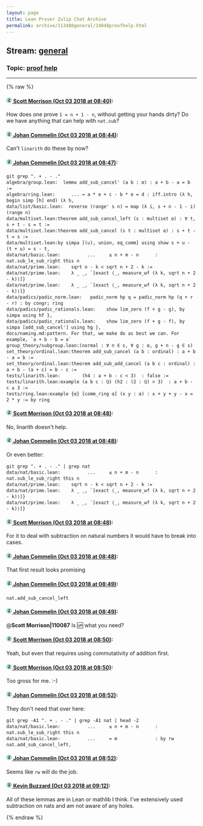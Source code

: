 ```yaml
---
layout: page
title: Lean Prover Zulip Chat Archive 
permalink: archive/113488general/24048proofhelp.html
---
```


## Stream: [general](index.html)
### Topic: [proof help](24048proofhelp.html)

---


{% raw %}
#### [![Click to go to Zulip](../../assets/img/zulip2.png) Scott Morrison (Oct 03 2018 at 08:40)](https://leanprover.zulipchat.com/#narrow/stream/113488-general/topic/proof%20help/near/135084627):
How does one prove `1 = n + 1 - n`, without getting your hands dirty? Do we have anything that can help with `nat.sub`?

#### [![Click to go to Zulip](../../assets/img/zulip2.png) Johan Commelin (Oct 03 2018 at 08:44)](https://leanprover.zulipchat.com/#narrow/stream/113488-general/topic/proof%20help/near/135084745):
Can't `linarith` do these by now?

#### [![Click to go to Zulip](../../assets/img/zulip2.png) Johan Commelin (Oct 03 2018 at 08:47)](https://leanprover.zulipchat.com/#narrow/stream/113488-general/topic/proof%20help/near/135084815):
```
git grep ". + . - ."
algebra/group.lean:  lemma add_sub_cancel' (a b : α) : a + b - a = b :=
algebra/ring.lean:      ... ↔ a * e + c - b * e = d : iff.intro (λ h, begin simp [h] end) (λ h,
data/list/basic.lean:  reverse (range' s n) = map (λ i, s + n - 1 - i) (range n)
data/multiset.lean:theorem add_sub_cancel_left (s : multiset α) : ∀ t, s + t - s = t :=
data/multiset.lean:theorem add_sub_cancel (s t : multiset α) : s + t - t = s :=
data/multiset.lean:by simpa [(∪), union, eq_comm] using show s + u - (t + u) = s - t,
data/nat/basic.lean:          ...     ≤ n + m - n      : nat.sub_le_sub_right this n
data/nat/prime.lean:    sqrt n - k < sqrt n + 2 - k :=
data/nat/prime.lean:    λ _ _, `[exact ⟨_, measure_wf (λ k, sqrt n + 2 - k)⟩]}
data/nat/prime.lean:    λ _ _, `[exact ⟨_, measure_wf (λ k, sqrt n + 2 - k)⟩]}
data/padics/padic_norm.lean:   padic_norm hp q = padic_norm hp (q + r - r) : by congr; ring
data/padics/padic_rationals.lean:    show lim_zero (f + g - g), by simpa using hf },
data/padics/padic_rationals.lean:    show lim_zero (f + g - f), by  simpa [add_sub_cancel'] using hg },
docs/naming.md:pattern. For that, we make do as best we can. For example, `a + b - b = a`
group_theory/subgroup.lean:(normal : ∀ n ∈ s, ∀ g : α, g + n - g ∈ s)
set_theory/ordinal.lean:theorem add_sub_cancel (a b : ordinal) : a + b - a = b :=
set_theory/ordinal.lean:theorem add_sub_add_cancel (a b c : ordinal) : a + b - (a + c) = b - c :=
tests/linarith.lean:        (h4 : a + b - c < 3)  : false :=
tests/linarith.lean:example (a b c : ℚ) (h2 : (2 : ℚ) > 3)  : a + b - c ≥ 3 :=
tests/ring.lean:example {α} [comm_ring α] (x y : α) : x + y + y - x = 2 * y := by ring
```

#### [![Click to go to Zulip](../../assets/img/zulip2.png) Scott Morrison (Oct 03 2018 at 08:48)](https://leanprover.zulipchat.com/#narrow/stream/113488-general/topic/proof%20help/near/135084854):
No, linarith doesn't help.

#### [![Click to go to Zulip](../../assets/img/zulip2.png) Johan Commelin (Oct 03 2018 at 08:48)](https://leanprover.zulipchat.com/#narrow/stream/113488-general/topic/proof%20help/near/135084859):
Or even better:
```
git grep ". + . - ." | grep nat
data/nat/basic.lean:          ...     ≤ n + m - n      : nat.sub_le_sub_right this n
data/nat/prime.lean:    sqrt n - k < sqrt n + 2 - k :=
data/nat/prime.lean:    λ _ _, `[exact ⟨_, measure_wf (λ k, sqrt n + 2 - k)⟩]}
data/nat/prime.lean:    λ _ _, `[exact ⟨_, measure_wf (λ k, sqrt n + 2 - k)⟩]}
```

#### [![Click to go to Zulip](../../assets/img/zulip2.png) Scott Morrison (Oct 03 2018 at 08:48)](https://leanprover.zulipchat.com/#narrow/stream/113488-general/topic/proof%20help/near/135084861):
For it to deal with subtraction on natural numbers it would have to break into cases.

#### [![Click to go to Zulip](../../assets/img/zulip2.png) Johan Commelin (Oct 03 2018 at 08:48)](https://leanprover.zulipchat.com/#narrow/stream/113488-general/topic/proof%20help/near/135084866):
That first result looks promising

#### [![Click to go to Zulip](../../assets/img/zulip2.png) Johan Commelin (Oct 03 2018 at 08:49)](https://leanprover.zulipchat.com/#narrow/stream/113488-general/topic/proof%20help/near/135084876):
`nat.add_sub_cancel_left`

#### [![Click to go to Zulip](../../assets/img/zulip2.png) Johan Commelin (Oct 03 2018 at 08:49)](https://leanprover.zulipchat.com/#narrow/stream/113488-general/topic/proof%20help/near/135084877):
@**Scott Morrison|110087** Is :up: what you need?

#### [![Click to go to Zulip](../../assets/img/zulip2.png) Scott Morrison (Oct 03 2018 at 08:50)](https://leanprover.zulipchat.com/#narrow/stream/113488-general/topic/proof%20help/near/135084922):
Yeah, but even that requires using commutativity of addition first.

#### [![Click to go to Zulip](../../assets/img/zulip2.png) Scott Morrison (Oct 03 2018 at 08:50)](https://leanprover.zulipchat.com/#narrow/stream/113488-general/topic/proof%20help/near/135084926):
Too gross for me. :-)

#### [![Click to go to Zulip](../../assets/img/zulip2.png) Johan Commelin (Oct 03 2018 at 08:52)](https://leanprover.zulipchat.com/#narrow/stream/113488-general/topic/proof%20help/near/135084986):
They don't need that over here:
```
git grep -A1 ". + . - ." | grep -A1 nat | head -2
data/nat/basic.lean:          ...     ≤ n + m - n      : nat.sub_le_sub_right this n
data/nat/basic.lean-          ...     = m              : by rw nat.add_sub_cancel_left,
```

#### [![Click to go to Zulip](../../assets/img/zulip2.png) Johan Commelin (Oct 03 2018 at 08:52)](https://leanprover.zulipchat.com/#narrow/stream/113488-general/topic/proof%20help/near/135084992):
Seems like `rw` will do the job.

#### [![Click to go to Zulip](../../assets/img/zulip2.png) Kevin Buzzard (Oct 03 2018 at 09:12)](https://leanprover.zulipchat.com/#narrow/stream/113488-general/topic/proof%20help/near/135085692):
All of these lemmas are in Lean or mathlib I think. I've extensively used subtraction on nats and am not aware of any holes.


{% endraw %}
